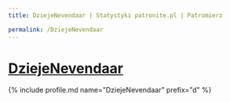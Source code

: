 ```yaml
---
title: DziejeNevendaar | Statystyki patronite.pl | Patromierz

permalink: /DziejeNevendaar
---
```


# [DziejeNevendaar](https://patronite.pl/DziejeNevendaar)

{% include profile.md name="DziejeNevendaar" prefix="d" %}

